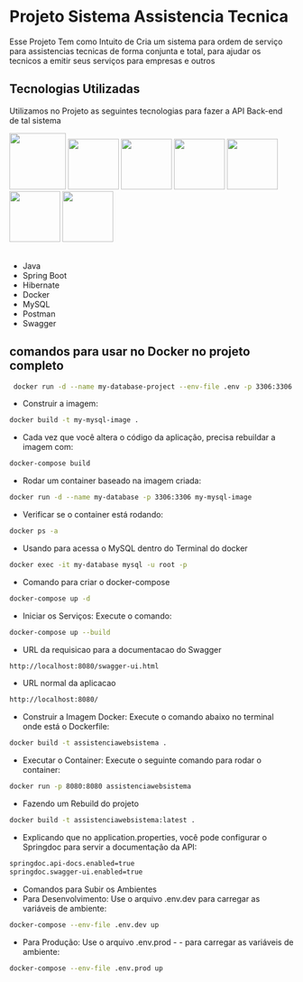 # Projeto Sistema Assistencia Tecnica

Esse Projeto Tem como Intuito de Cria um sistema para ordem de serviço para assistencias tecnicas de forma conjunta e total, para ajudar os tecnicos a emitir seus serviços para empresas e outros 

## Tecnologias Utilizadas 

Utilizamos no Projeto as seguintes tecnologias para fazer a API Back-end de tal sistema

<div align="left">
<img src="https://cdn.jsdelivr.net/gh/devicons/devicon@latest/icons/java/java-original.svg" width="100" />
<img src="https://cdn.jsdelivr.net/gh/devicons/devicon@latest/icons/spring/spring-original.svg" width="90"/>
<img src="https://cdn.jsdelivr.net/gh/devicons/devicon@latest/icons/hibernate/hibernate-original.svg" width="90"/>
<img src="https://cdn.jsdelivr.net/gh/devicons/devicon@latest/icons/docker/docker-original.svg" width="90"/>
<img src="https://cdn.jsdelivr.net/gh/devicons/devicon@latest/icons/mysql/mysql-original.svg" width="90"/>
<img src="https://cdn.jsdelivr.net/gh/devicons/devicon@latest/icons/postman/postman-original.svg" width="90"/>
<img src="https://cdn.jsdelivr.net/gh/devicons/devicon@latest/icons/swagger/swagger-original.svg" width="90"/>
</div>

<br>

- Java 
- Spring Boot 
- Hibernate 
- Docker 
- MySQL
- Postman
- Swagger

## comandos para usar no Docker no projeto completo 

```bash
 docker run -d --name my-database-project --env-file .env -p 3306:3306 mysql:latest 
```

- Construir a imagem:

```bash
docker build -t my-mysql-image .
```

- Cada vez que você altera o código da aplicação, precisa rebuildar a imagem com:

```bash
docker-compose build
```

- Rodar um container baseado na imagem criada:

```bash
docker run -d --name my-database -p 3306:3306 my-mysql-image 
```
- Verificar se o container está rodando:

```bash
docker ps -a
```

- Usando para acessa o MySQL dentro do Terminal do docker

```bash
docker exec -it my-database mysql -u root -p
```

- Comando para criar o docker-compose 

```bash
docker-compose up -d
```

- Iniciar os Serviços: Execute o comando:

```bash
docker-compose up --build
```

- URL da requisicao para a documentacao do Swagger 

```bash
http://localhost:8080/swagger-ui.html
```

- URL normal da aplicacao 

```bash
http://localhost:8080/
```

- Construir a Imagem Docker: Execute o comando abaixo no terminal onde está o Dockerfile:

```bash
docker build -t assistenciawebsistema .
```

- Executar o Container: Execute o seguinte comando para rodar o container:

```bash
docker run -p 8080:8080 assistenciawebsistema
```

- Fazendo um Rebuild do projeto 

```bash
docker build -t assistenciawebsistema:latest .
```

- Explicando que no application.properties, você pode configurar o Springdoc para servir a documentação da API:

```bash
springdoc.api-docs.enabled=true
springdoc.swagger-ui.enabled=true
```

- Comandos para Subir os Ambientes
- Para Desenvolvimento: Use o arquivo .env.dev para carregar as variáveis de ambiente:

```bash
docker-compose --env-file .env.dev up
```

- Para Produção: Use o arquivo .env.prod - - para carregar as variáveis de ambiente:

```bash
docker-compose --env-file .env.prod up
```
